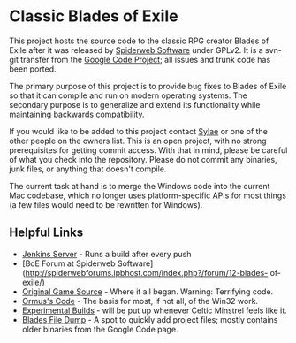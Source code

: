 Classic Blades of Exile
=======================

This project hosts the source code to the classic RPG creator Blades of
Exile after it was released
by [Spiderweb Software](http://www.spiderwebsoftware.com/) under GPLv2.
It is a svn-git transfer from the
[Google Code Project](http://code.google.com/p/openexile/); all issues
and trunk code has been ported.

The primary purpose of this project is to provide bug fixes to Blades of
Exile
so that it can compile and run on modern operating systems. The
secondary purpose is
to generalize and extend its functionality while maintaining backwards
compatibility.

If you would like to be added to this project contact
[Sylae](https://github.com/sylae)
or one of the other people on the owners list. This is an open project,
with no strong prerequisites
for getting commit access. With that in mind, please be careful of what
you check into the repository.
Please do not commit any binaries, junk files, or anything that doesn't
compile.

The current task at hand is to merge the Windows code into the current
Mac codebase, which no longer uses platform-specific APIs for most
things (a few files would need to be rewritten for Windows).

Helpful Links
-------------
* [Jenkins Server](http://te.calref.net:8080/) - Runs a build after
every push
* [BoE Forum at Spiderweb
Software](http://spiderwebforums.ipbhost.com/index.php?/forum/12-blades-
of-exile/)
* [Original Game
Source](http://www.spiderwebsoftware.com/blades/opensource.html) - Where
it all began. Warning: Terrifying code.
* [Ormus's Code](http://info.wsisiz.edu.pl/~kowalsg0/) - The basis for
most, if not all, of the Win32 work.
* [Experimental Builds](http://celmin.pwcsite.com/oboe/) - will be put
up whenever Celtic Minstrel feels like it.
* [Blades File Dump](http://blades.calref.net/) - A spot to quickly add
project files; mostly contains older binaries from the Google Code page.
